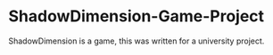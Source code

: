 # ShadowDimension-Game-Project
ShadowDimension is a game, this was written for a university project.
